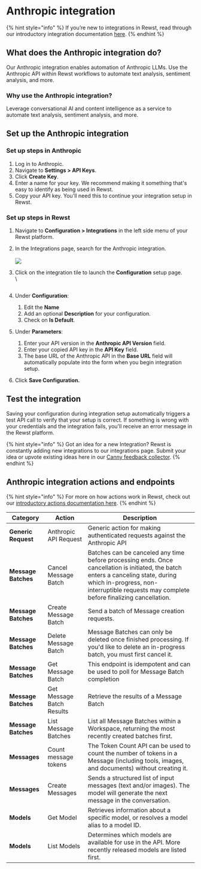 # Anthropic integration

{% hint style="info" %}
If you’re new to integrations in Rewst, read through our introductory integration documentation [here](https://docs.rewst.help/documentation/integrations).
{% endhint %}

## What does the Anthropic integration do?

Our Anthropic integration enables automation of Anthropic LLMs. Use the Anthropic API within Rewst workflows to automate text analysis, sentiment analysis, and more.&#x20;

### Why use the Anthropic integration?

Leverage conversational AI and content intelligence as a service to automate text analysis, sentiment analysis, and more.

## Set up the Anthropic integration

### Set up steps in Anthropic

1. Log in to Anthropic.
2. Navigate to **Settings > API Keys**.
3. Click **Create Key**.&#x20;
4. Enter a name for your key. We recommend making it something that's easy to identify as being used in Rewst.&#x20;
5. Copy your API key. You'll need this to continue your integration setup in Rewst.

### Set up steps in Rewst

1. Navigate to **Configuration > Integrations** in the left side menu of your Rewst platform.
2. In the Integrations page, search for the Anthropic integration.\
   \
   ![](<../../../../../.gitbook/assets/Screenshot 2025-02-26 at 3.10.46 PM.png>)
3.  Click on the integration tile to launch the **Configuration** setup page.\
    \


    <figure><img src="../../../../../.gitbook/assets/Screenshot 2025-02-26 at 3.13.01 PM.png" alt=""><figcaption></figcaption></figure>
4. Under **Configuration**:
   1. Edit the **Name**
   2. Add an optional **Description** for your configuration.
   3. Check on **Is Default**.
5. Under **Parameters**:
   1. Enter your API version in the **Anthropic API Version** field.
   2. Enter your copied API key in the **API Key** field.
   3. The base URL of the Anthropic API in the **Base URL** field will automatically populate into the form when you begin integration setup.
6. Click **Save Configuration.**

## Test the integration

Saving your configuration during integration setup automatically triggers a test API call to verify that your setup is correct. If something is wrong with your credentials and the integration fails, you'll receive an error message in the Rewst platform.

{% hint style="info" %}
Got an idea for a new Integration? Rewst is constantly adding new integrations to our integrations page. Submit your idea or upvote existing ideas here in our [Canny feedback collector](https://rewst.canny.io/integrations).
{% endhint %}

## Anthropic integration actions and endpoints

{% hint style="info" %}
For more on how actions work in Rewst, check out our [introductory actions documentation here](https://docs.rewst.help/documentation/workflows/actions-in-rewst).&#x20;
{% endhint %}

| Category            | Action                    | Description                                                                                                                                                                                                                    |
| ------------------- | ------------------------- | ------------------------------------------------------------------------------------------------------------------------------------------------------------------------------------------------------------------------------ |
| **Generic Request** | Anthropic API Request     | Generic action for making authenticated requests against the Anthropic API                                                                                                                                                     |
| **Message Batches** | Cancel Message Batch      | Batches can be canceled any time before processing ends. Once cancellation is initiated, the batch enters a canceling state, during which in-progress, non-interruptible requests may complete before finalizing cancellation. |
| **Message Batches** | Create Message Batch      | Send a batch of Message creation requests.                                                                                                                                                                                     |
| **Message Batches** | Delete Message Batch      | Message Batches can only be deleted once finished processing. If you'd like to delete an in-progress batch, you must first cancel it.                                                                                          |
| **Message Batches** | Get Message Batch         | This endpoint is idempotent and can be used to poll for Message Batch completion                                                                                                                                               |
| **Message Batches** | Get Message Batch Results | Retrieve the results of a Message Batch                                                                                                                                                                                        |
| **Message Batches** | List Message Batches      | List all Message Batches within a Workspace, returning the most recently created batches first.                                                                                                                                |
| **Messages**        | Count message tokens      | The Token Count API can be used to count the number of tokens in a Message (including tools, images, and documents) without creating it.                                                                                       |
| **Messages**        | Create Messages           | Sends a structured list of input messages (text and/or images). The model will generate the next message in the conversation.                                                                                                  |
| **Models**          | Get Model                 | Retrieves information about a specific model, or resolves a model alias to a model ID.                                                                                                                                         |
| **Models**          | List Models               | Determines which models are available for use in the API. More recently released models are listed first.                                                                                                                      |

